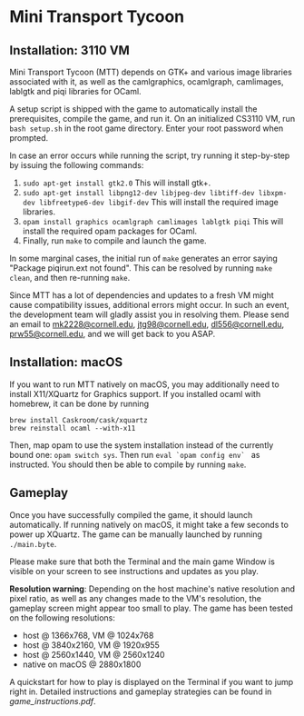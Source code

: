 Mini Transport Tycoon
=====================

Installation: 3110 VM
----------------------

Mini Transport Tycoon (MTT) depends on GTK+ and various image libraries 
associated with it, as well as the camlgraphics, ocamlgraph, camlimages,
lablgtk and piqi libraries for OCaml.

A setup script is shipped with the game to automatically install the
prerequisites, compile the game, and run it. On an initialized CS3110 VM, run 
`bash setup.sh` in the root game directory. Enter your root password when
prompted.

In case an error occurs while running the script, try running it
step-by-step by issuing the following commands:

1. `sudo apt-get install gtk2.0` This will install gtk+.
2. `sudo apt-get install libpng12-dev libjpeg-dev libtiff-dev libxpm-dev
libfreetype6-dev libgif-dev` This will install the required image libraries.
3. `opam install graphics ocamlgraph camlimages lablgtk piqi` This will install
the required opam packages for OCaml.
4. Finally, run `make` to compile and launch the game.

In some marginal cases, the initial run of `make` generates an error saying
"Package piqirun.ext not found". This can be resolved by running `make clean`, 
and then re-running `make`.

Since MTT has a lot of dependencies and updates to a fresh VM might cause
compatibility issues, additional errors might occur. In such an event, the
development team will gladly assist you in resolving them. Please send an email
to mk2228@cornell.edu, jtg98@cornell.edu, dl556@cornell.edu, prw55@cornell.edu, 
and we will get back to you ASAP.

Installation: macOS
-------------------

If you want to run MTT natively on macOS, you may additionally need to install
X11/XQuartz for Graphics support. If you installed ocaml with homebrew, it can
be done by running

```
brew install Caskroom/cask/xquartz
brew reinstall ocaml --with-x11
```

Then, map opam to use the system installation instead of the currently bound
one: `opam switch sys`. Then run ``eval `opam config env` ``  as instructed. You
should then be able to compile by running `make`.

Gameplay
--------

Once you have successfully compiled the game, it should launch automatically. If
running natively on macOS, it might take a few seconds to power up XQuartz. The
game can be manually launched by running `./main.byte`. 

Please make sure that both the Terminal and the main game Window is visible on 
your screen to see instructions and updates as you play.

**Resolution warning**: Depending on the host machine's native resolution and
pixel ratio, as well as any changes made to the VM's resolution, the gameplay
screen might appear too small to play. The game has been tested on the following
resolutions:

- host @ 1366x768, VM @ 1024x768 
- host @ 3840x2160, VM @ 1920x955
- host @ 2560x1440, VM @ 2560x1240
- native on macOS @ 2880x1800

A quickstart for how to play is displayed on the Terminal if you want to jump 
right in. Detailed instructions and gameplay strategies can be found in 
*game_instructions.pdf*.